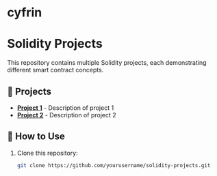 # cyfrin
# Solidity Projects

This repository contains multiple Solidity projects, each demonstrating different smart contract concepts.

## 📌 Projects
- **[Project 1](projects/project-1-name/)** - Description of project 1
- **[Project 2](projects/project-2-name/)** - Description of project 2

## 🔧 How to Use
1. Clone this repository:  
   ```sh
   git clone https://github.com/yourusername/solidity-projects.git
